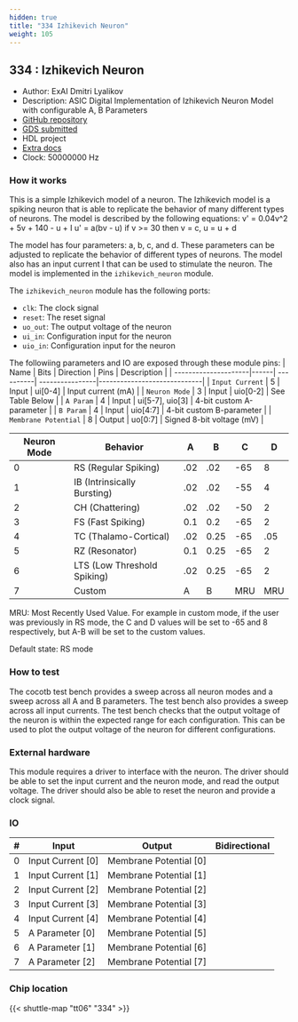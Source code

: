 ```yaml
---
hidden: true
title: "334 Izhikevich Neuron"
weight: 105
---
```


## 334 : Izhikevich Neuron

* Author: ExAI Dmitri Lyalikov
* Description: ASIC Digital Implementation of Izhikevich Neuron Model with configurable A, B Parameters
* [GitHub repository](https://github.com/existential-ai/izhekevich_neuron)
* [GDS submitted](https://github.com/existential-ai/izhekevich_neuron/actions/runs/8747719978)
* HDL project
* [Extra docs]()
* Clock: 50000000 Hz

<!---

This file is used to generate your project datasheet. Please fill in the information below and delete any unused
sections.

You can also include images in this folder and reference them in the markdown. Each image must be less than
512 kb in size, and the combined size of all images must be less than 1 MB.
-->


### How it works

This is a simple Izhikevich model of a neuron. The Izhikevich model is a spiking neuron that is able to replicate the behavior of many different types of neurons. The model is described by the following equations:
v' = 0.04v^2 + 5v + 140 - u + I
u' = a(bv - u)
if v >= 30 then v = c, u = u + d

The model has four parameters: a, b, c, and d. These parameters can be adjusted to replicate the behavior of different types of neurons. The model also has an input current I that can be used to stimulate the neuron. The model is implemented in the `izhikevich_neuron` module.

The `izhikevich_neuron` module has the following ports:

- `clk`: The clock signal
- `reset`: The reset signal
- `uo_out`: The output voltage of the neuron
- `ui_in`: Configuration input for the neuron
- `uio_in`: Configuration input for the neuron

The followiing parameters and IO are exposed through these module pins:
| Name                 | Bits | Direction | Pins            | Description                 |
| ---------------------|------| ----------| ----------------|-----------------------------|
| `Input Current`      | 5    | Input     | ui[0-4]         | Input current (mA)          |
| `Neuron Mode`        | 3    | Input     | uio[0-2]        | See Table Below             |
| `A Param`            | 4    | Input     | ui[5-7], uio[3] | 4-bit custom A-parameter    |
| `B Param`            | 4    | Input     | uio[4:7]        | 4-bit custom B-parameter    |
| `Membrane Potential` | 8    | Output    | uo[0:7]         | Signed 8-bit voltage (mV)   |

| Neuron Mode | Behavior                    | A   | B    | C   | D   |
| ----------- | --------------------------- | --- | ---- | --- | --- |
| 0           | RS (Regular Spiking)        | .02 | .02  | -65 | 8   |
| 1           | IB (Intrinsically Bursting) | .02 | .02  | -55 | 4   |
| 2           | CH (Chattering)             | .02 | .02  | -50 | 2   |
| 3           | FS (Fast Spiking)           | 0.1 | 0.2  | -65 | 2   |
| 4           | TC (Thalamo-Cortical)       | .02 | 0.25 | -65 | .05 |
| 5           | RZ (Resonator)              | 0.1 | 0.25 | -65 | 2   |
| 6           | LTS (Low Threshold Spiking) | .02 | 0.25 | -65 | 2   |
| 7           | Custom                      | A   | B    | MRU | MRU |

MRU: Most Recently Used Value. For example in custom mode, if the user was previously in RS mode, the C and D values will be set to -65 and 8 respectively, but A-B will be set to the custom values.

Default state: RS mode

### How to test

The cocotb test bench provides a sweep across all neuron modes and a sweep across all A and B parameters. The test bench also provides a sweep across all input currents. The test bench checks that the output voltage of the neuron is within the expected range for each configuration. This can be used to plot the output voltage of the neuron for different configurations.

### External hardware

This module requires a driver to interface with the neuron. The driver should be able to set the input current and the neuron mode, and read the output voltage. The driver should also be able to reset the neuron and provide a clock signal.


### IO

| #             | Input    | Output   | Bidirectional   |
| ------------- | -------- | -------- | --------------- |
| 0 | Input Current [0]  | Membrane Potential [0]  |      |
| 1 | Input Current [1]  | Membrane Potential [1]  |      |
| 2 | Input Current [2]  | Membrane Potential [2]  |      |
| 3 | Input Current [3]  | Membrane Potential [3]  |      |
| 4 | Input Current [4]  | Membrane Potential [4]  |      |
| 5 | A Parameter [0]  | Membrane Potential [5]  |      |
| 6 | A Parameter [1]  | Membrane Potential [6]  |      |
| 7 | A Parameter [2]  | Membrane Potential [7]  |      |


### Chip location

{{< shuttle-map "tt06" "334" >}}
